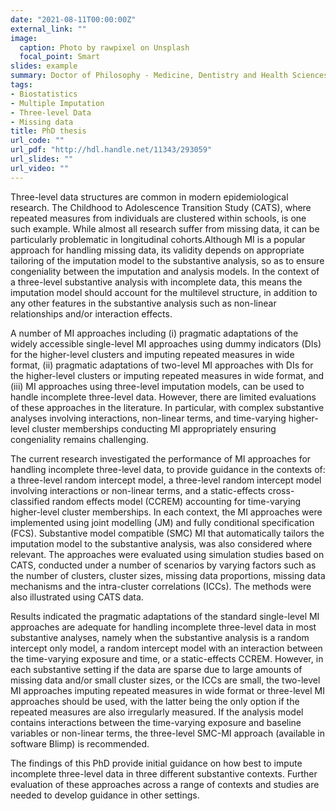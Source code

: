 ```yaml
---
date: "2021-08-11T00:00:00Z"
external_link: ""
image:
  caption: Photo by rawpixel on Unsplash
  focal_point: Smart
slides: example
summary: Doctor of Philosophy - Medicine, Dentistry and Health Sciences
tags:
- Biostatistics
- Multiple Imputation
- Three-level Data
- Missing data
title: PhD thesis
url_code: ""
url_pdf: "http://hdl.handle.net/11343/293059"
url_slides: ""
url_video: ""
---
```


Three-level data structures are common in modern epidemiological research. The Childhood to Adolescence Transition Study (CATS), where repeated measures from individuals are clustered within schools, is one such example. While almost all research suffer from missing data, it can be particularly problematic in longitudinal cohorts.Although MI is a popular approach for handling missing data, its validity depends on appropriate tailoring of the imputation model to the substantive analysis, so as to ensure congeniality between the imputation and analysis models. In the context of a three-level substantive analysis with incomplete data, this means the imputation model should account for the multilevel structure, in addition to any other features in the substantive analysis such as non-linear relationships and/or interaction effects.  

A number of MI approaches including (i) pragmatic adaptations of the widely accessible single-level MI approaches using dummy indicators (DIs) for the higher-level clusters and imputing repeated measures in wide format, (ii) pragmatic adaptations of two-level MI approaches with DIs for the higher-level clusters or imputing repeated measures in wide format, and (iii) MI approaches using three-level imputation models, can be used to handle incomplete three-level data. However, there are limited evaluations of these approaches in the literature. In particular, with complex substantive analyses involving interactions, non-linear terms, and time-varying higher-level cluster memberships conducting MI appropriately ensuring congeniality remains challenging.

The current research investigated the performance of MI approaches for handling incomplete three-level data, to provide guidance in the contexts of: a three-level random intercept model, a three-level random intercept model involving interactions or non-linear terms, and a static-effects cross-classified random effects model (CCREM) accounting for time-varying higher-level cluster memberships. In each context, the MI approaches were implemented using joint modelling (JM) and fully conditional specification (FCS). Substantive model compatible (SMC) MI that automatically tailors the imputation model to the substantive analysis, was also considered where relevant. The approaches were evaluated using simulation studies based on CATS, conducted under a number of scenarios by varying factors such as the number of clusters, cluster sizes, missing data proportions, missing data mechanisms and the intra-cluster correlations (ICCs). The methods were also illustrated using CATS data. 

Results indicated the pragmatic adaptations of the standard single-level MI approaches are adequate for handling incomplete three-level data in most substantive analyses, namely when the substantive analysis is a random intercept only model, a random intercept model with an interaction between the time-varying exposure and time, or a static-effects CCREM.  However, in each substantive setting if the data are sparse due to large amounts of missing data and/or small cluster sizes, or the ICCs are small, the two-level MI approaches imputing repeated measures in wide format or three-level MI approaches should be used, with the latter being the only option if the repeated measures are also irregularly measured. If the analysis model contains interactions between the time-varying exposure and baseline variables or non-linear terms, the three-level SMC-MI approach (available in software Blimp) is recommended. 

The findings of this PhD provide initial guidance on how best to impute incomplete three-level data in three different substantive contexts. Further evaluation of these approaches across a range of contexts and studies are needed to develop guidance in other settings.